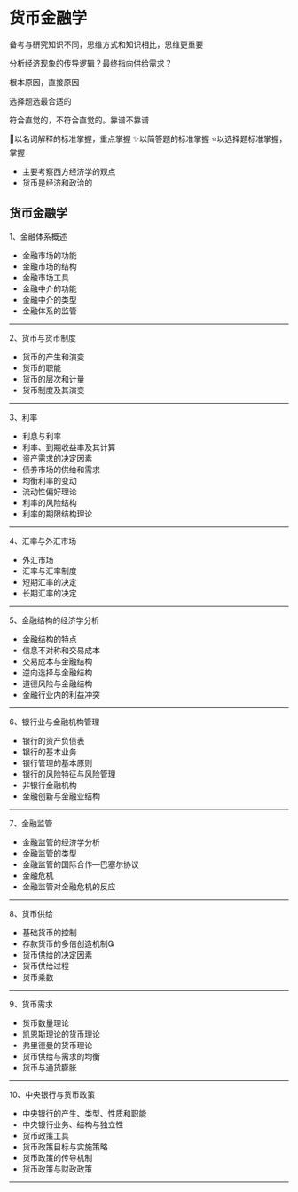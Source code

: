 # 货币金融学

备考与研究知识不同，思维方式和知识相比，思维更重要

分析经济现象的传导逻辑？最终指向供给需求？

根本原因，直接原因

选择题选最合适的

符合直觉的，不符合直觉的。靠谱不靠谱

🌟以名词解释的标准掌握，重点掌握
✨以简答题的标准掌握
⭐️以选择题标准掌握，掌握

- 主要考察西方经济学的观点
- 货币是经济和政治的

## 货币金融学

1、金融体系概述

- 金融市场的功能
- 金融市场的结构
- 金融市场工具
- 金融中介的功能
- 金融中介的类型
- 金融体系的监管

---

2、货币与货币制度

- 货币的产生和演变
- 货币的职能
- 货币的层次和计量
- 货币制度及其演变

---

3、利率

- 利息与利率
- 利率、到期收益率及其计算
- 资产需求的决定因素
- 债券市场的供给和需求
- 均衡利率的变动
- 流动性偏好理论
- 利率的风险结构
- 利率的期限结构理论

---

4、汇率与外汇市场

- 外汇市场
- 汇率与汇率制度
- 短期汇率的决定
- 长期汇率的决定

---

5、金融结构的经济学分析

- 金融结构的特点
- 信息不对称和交易成本
- 交易成本与金融结构
- 逆向选择与金融结构
- 道德风险与金融结构
- 金融行业内的利益冲突

---

6、银行业与金融机构管理

- 银行的资产负债表
- 银行的基本业务
- 银行管理的基本原则
- 银行的风险特征与风险管理
- 非银行金融机构
- 金融创新与金融业结构

---

7、金融监管

- 金融监管的经济学分析
- 金融监管的类型
- 金融监管的国际合作—巴塞尔协议
- 金融危机
- 金融监管对金融危机的反应

---

8、货币供给

- 基础货币的控制
- 存款货币的多倍创造机制
- 货币供给的决定因素
- 货币供给过程
- 货币乘数

---

9、货币需求

- 货币数量理论
- 凯恩斯理论的货币理论
- 弗里德曼的货币理论
- 货币供给与需求的均衡
- 货币与通货膨胀

---

10、中央银行与货币政策

- 中央银行的产生、类型、性质和职能
- 中央银行业务、结构与独立性
- 货币政策工具
- 货币政策目标与实施策略
- 货币政策的传导机制
- 货币政策与财政政策

---
